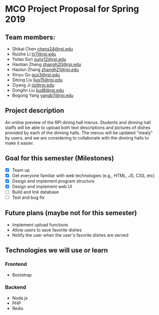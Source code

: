 # MCO Project Proposal for Spring 2019

## Team members:
+ Shikai Chen chens24@rpi.edu
+ Ruizhe Li lir7@rpi.edu
+ Yutao Sun suny12@rpi.edu
+ Haotian Zhang zhangh20@rpi.edu
+ Haolun Zhang zhangh21@rpi.edu
+ Xinyu Gu gux3@rpi.edu
+ Sitong Liu lius15@rpi.edu
+ Ziyang Ji jiz@rpi.edu
+ Donglin Liu liud8@rpi.edu
+ Bogong Yang yangb7@rpi.edu


## Project description
An online preview of the RPI dining hall menus.
Students and dinning hall staffs will be able to upload both text descriptions and pictures of dishes provided by each of the dinning halls.
The menus will be updated "mealy" by users, and we are considering to collaborate with the dinning halls to make it easier.

## Goal for this semester (Milestones)
- [x] Team up
- [x] Get everyone familiar with web technologies (e.g., HTML, JS, CSS, etc)
- [x] Design and implement program structure
- [x] Design and implement web UI
- [ ] Build and link database
- [ ] Test and bug fix

## Future plans (maybe not for this semester)
- Implement upload functions
- Allow users to save favorite dishes
- Notify the user when the user's favorite dishes are served

## Technologies we will use or learn
### Frontend
+ Bootstrap

### Backend
+ Node.js
+ PHP
+ Redis
